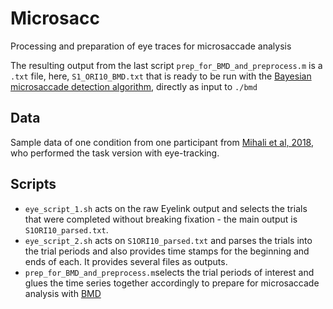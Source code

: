 # Microsacc
Processing and preparation of eye traces for microsaccade analysis

The resulting output from the last script `prep_for_BMD_and_preprocess.m` is a `.txt` file, here, `S1_ORI10_BMD.txt` that is ready to be run with the [Bayesian microsaccade detection algorithm](https://github.com/basvanopheusden/bmd), directly as input to `./bmd`


## Data 
Sample data of one condition from one participant from  [Mihali et al, 2018](https://www.mitpressjournals.org/doi/abs/10.1162/cpsy_a_00018), who performed the task version with eye-tracking.  
 


##  Scripts

* `eye_script_1.sh` acts on the raw Eyelink output and selects the trials that were completed without breaking fixation - the main output is `S1ORI10_parsed.txt`.
* `eye_script_2.sh` acts on `S1ORI10_parsed.txt` and parses the trials into the trial periods and also provides time stamps for the beginning and ends of each. It provides several files as outputs.
* `prep_for_BMD_and_preprocess.m`selects the trial periods of interest and glues the time series together accordingly to prepare for microsaccade analysis with [BMD](https://github.com/basvanopheusden/bmd) 

